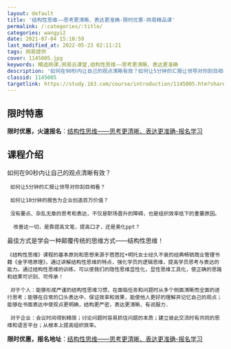 ```yaml
---
layout: default
title: '结构性思维——思考更清晰、表达更准确-限时优惠-网易精品课'
permalink: /:categories/:title/
categories: wangyi2
date: 2021-07-04 15:10:59
last_modified_at: 2022-05-23 02:11:21
tags: 网易提供
cover: 1145005.jpg
keywords: 精选网课,网易云课堂,结构性思维——思考更清晰、表达更准确
description: '如何在90秒内让自己的观点清晰有效？如何让5分钟的汇报让领导对你刮目相看？如何让10分钟的报告为企业创造百万价值？没有要'
classid: 1145005
targetlink: https://study.163.com/course/introduction/1145005.htm?share=1&shareId=1025206652&utm_campaign=share&utm_medium=iphoneShare&utm_source=&utm_u=1025206652
---
```


## 限时特惠

**限时优惠，火速报名**：[结构性思维——思考更清晰、表达更准确-报名学习](https://study.163.com/course/introduction/1145005.htm?share=1&shareId=1025206652&utm_campaign=share&utm_medium=iphoneShare&utm_source=&utm_u=1025206652)

## 课程介绍

如何在90秒内让自己的观点清晰有效？

     如何让5分钟的汇报让领导对你刮目相看？

     如何让10分钟的报告为企业创造百万价值？

     没有要点、杂乱无章的思考和表达，不仅是职场晋升的障碍，也是组织效率低下的重要原因。

      改善这一切，是靠提高文笔，提高口才，还是美化ppt？

最佳方式是学会一种颠覆传统的思维方式——结构性思维！

    《结构性思维》课程的基本原则和思想来源于芭芭拉•明托女士经久不衰的经典畅销商业管理书籍《金字塔原理》，通过讲解结构性思维的特点，强化学员的逻辑思维，提高学员思考与表达的能力。通过结构性思维的训练，可以使我们的隐性思维显性化，显性思维工具化，使正确的思路和结果可识别、可传承！

     对于个人：能够形成严谨的结构性思维习惯，在面临任务和问题时从多个侧面清晰而全面的进行思考；能够在日常的口头表达中，保证效率和效果，能使他人更好的理解并记忆自己的观点；能够在书面表达中使观点更明确，结构更严密，表达更清晰、有说服力.

     对于企业：会议时间得到精简；讨论问题时容易抓住问题的本质；建立彼此交流时有共同的思维和语言平台；从根本上提高组织效率。

**限时优惠，报名地址**：[结构性思维——思考更清晰、表达更准确-报名学习](https://study.163.com/course/introduction/1145005.htm?share=1&shareId=1025206652&utm_campaign=share&utm_medium=iphoneShare&utm_source=&utm_u=1025206652)

